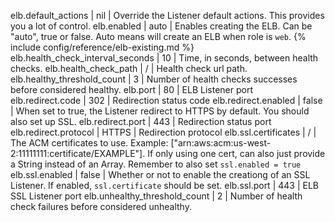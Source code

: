 elb.default_actions | nil | Override the Listener default actions. This provides you a lot of control.
elb.enabled | auto | Enables creating the ELB. Can be "auto", true or false. Auto means will create an ELB when role is `web`.
{% include config/reference/elb-existing.md %}
elb.health_check_interval_seconds | 10 | Time, in seconds, between health checks.
elb.health_check_path | / | Health check url path.
elb.healthy_threshold_count | 3 | Number of health checks successes before considered healthy.
elb.port | 80 | ELB Listener port
elb.redirect.code | 302 | Redirection status code
elb.redirect.enabled | false | When set to true, the Listener redirect to HTTPS by default. You should also set up SSL.
elb.redirect.port | 443 | Redirection status port
elb.redirect.protocol | HTTPS | Redirection protocol
elb.ssl.certificates | / | The ACM certificates to use. Example: ["arn:aws:acm:us-west-2:11111111:certificate/EXAMPLE"]. If only using one cert, can also just provide a String instead of an Array. Remember to also set `ssl.enabled = true`
elb.ssl.enabled | false | Whether or not to enable the creationg of an SSL Listener. If enabled, `ssl.certificate` should be set.
elb.ssl.port | 443 | ELB SSL Listener port
elb.unhealthy_threshold_count | 2 | Number of health check failures before considered unhealthy.
